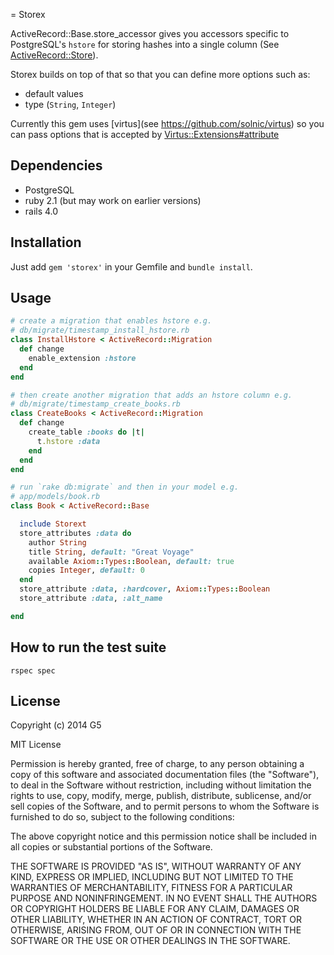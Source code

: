 = Storex

ActiveRecord::Base.store_accessor gives you accessors specific to
PostgreSQL's `hstore` for storing hashes into a single column
(See [ActiveRecord::Store](http://api.rubyonrails.org/classes/ActiveRecord/Store.html)).

Storex builds on top of that so that you can define more options such as:
* default values
* type (`String`, `Integer`)

Currently this gem uses [virtus](see https://github.com/solnic/virtus)
so you can pass options that is accepted by [Virtus::Extensions#attribute](https://github.com/solnic/virtus#using-virtus-with-classes)

## Dependencies
  * PostgreSQL
  * ruby 2.1 (but may work on earlier versions)
  * rails 4.0

## Installation

Just add `gem 'storex'` in your Gemfile and `bundle install`.

## Usage

```ruby
# create a migration that enables hstore e.g.
# db/migrate/timestamp_install_hstore.rb
class InstallHstore < ActiveRecord::Migration
  def change
    enable_extension :hstore
  end
end

# then create another migration that adds an hstore column e.g.
# db/migrate/timestamp_create_books.rb
class CreateBooks < ActiveRecord::Migration
  def change
    create_table :books do |t|
      t.hstore :data
    end
  end
end

# run `rake db:migrate` and then in your model e.g.
# app/models/book.rb
class Book < ActiveRecord::Base

  include Storext
  store_attributes :data do
    author String
    title String, default: "Great Voyage"
    available Axiom::Types::Boolean, default: true
    copies Integer, default: 0
  end
  store_attribute :data, :hardcover, Axiom::Types::Boolean
  store_attribute :data, :alt_name

end
```
## How to run the test suite

```
rspec spec
```

## License

Copyright (c) 2014 G5

MIT License

Permission is hereby granted, free of charge, to any person obtaining a copy of this software and associated documentation files (the "Software"), to deal in the Software without restriction, including without limitation the rights to use, copy, modify, merge, publish, distribute, sublicense, and/or sell copies of the Software, and to permit persons to whom the Software is furnished to do so, subject to the following conditions:

The above copyright notice and this permission notice shall be included in all copies or substantial portions of the Software.

THE SOFTWARE IS PROVIDED "AS IS", WITHOUT WARRANTY OF ANY KIND, EXPRESS OR IMPLIED, INCLUDING BUT NOT LIMITED TO THE WARRANTIES OF MERCHANTABILITY, FITNESS FOR A PARTICULAR PURPOSE AND NONINFRINGEMENT. IN NO EVENT SHALL THE AUTHORS OR COPYRIGHT HOLDERS BE LIABLE FOR ANY CLAIM, DAMAGES OR OTHER LIABILITY, WHETHER IN AN ACTION OF CONTRACT, TORT OR OTHERWISE, ARISING FROM, OUT OF OR IN CONNECTION WITH THE SOFTWARE OR THE USE OR OTHER DEALINGS IN THE SOFTWARE.
